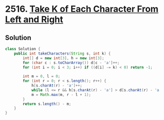# 2516. [Take K of Each Character From Left and Right](https://leetcode.com/problems/take-k-of-each-character-from-left-and-right/description/?envType=daily-question&envId=2024-11-20)

## Solution

```java
class Solution {
    public int takeCharacters(String s, int k) {
        int[] d = new int[3], h = new int[3];
        for (char c : s.toCharArray()) d[c - 'a']++;
        for (int i = 0; i < 3; i++) if ((d[i] -= k) < 0) return -1;
        
        int m = 0, l = 0;
        for (int r = 0; r < s.length(); r++) {
            h[s.charAt(r) - 'a']++;
            while (l <= r && h[s.charAt(r) - 'a'] > d[s.charAt(r) - 'a']) h[s.charAt(l++) - 'a']--;
            m = Math.max(m, r - l + 1);
        }
        return s.length() - m;
    }
}
```

